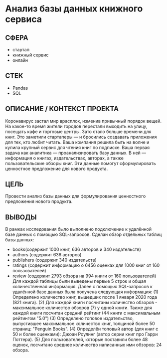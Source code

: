 # Анализ базы данных книжного сервиса

## СФЕРА
- стартап
- книжный сервис
- онлайн

## СТЕК
- Pandas
- SQL

## ОПИСАНИЕ / КОНТЕКСТ ПРОЕКТА
Коронавирус застал мир врасплох, изменив привычный порядок вещей. На какое-то время жители городов перестали выходить на улицу, посещать кафе и торговые центры. Зато стало больше времени для книг. Это заметили стартаперы — и бросились создавать приложения для тех, кто любит читать.
Ваша компания решила быть на волне и купила крупный сервис для чтения книг по подписке. Ваша первая задача как аналитика — проанализировать базу данных.
В ней — информация о книгах, издательствах, авторах, а также пользовательские обзоры книг. Эти данные помогут сформулировать ценностное предложение для нового продукта.

## ЦЕЛЬ
Провести анализ базы данных для формулирования ценностного предложения нового продукта.

## ВЫВОДЫ
В рамках исследования было выполнено подключение к удалённой базе данных с помощью SQL-запросов.
Сделан обзор отдельных таблиц базы данных:
* books(содержит 1000 книг, 636 авторов и 340 издательств)
* authors (содержит 636 авторов)
* publishers (содержит 340 издательств)
* ratings (содержит информацию о 6456 оценках для 1000 книг от 160 пользователей)
* review (содержит 2793 обзора на 994 книги от 160 пользователей) Для каждой таблицы были выведены первые 5 строк и общая количественная информация.
Далее с помощью SQL-запросов к удалённой базе данных была получена следующая информация:
(1) Определено количество книг, вышедших после 1 января 2020 года (821 книга).
(2) Для каждой книги посчитаны количество обзоров - максимальное количество обзоров (7) у одной книги. Также для каждой книги посчитан средний рейтинг (44 книги с максимальным рейтингом "5.0")
(3) Определено топовое издательство, выпустившее максимальное количество книг, толщиной более 50 страниц: "Penguin Books".
(4) Определён топовый автор (для книг с 50 и более оценками): Джоан Роулинг (автор серии книг про Гарри Поттера).
(5) Для пользователей, которые поставили более 48 оценок, посчитано среднее количество написанных ими обзоров: 24 обзора.
